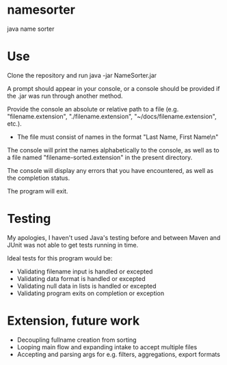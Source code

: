 # namesorter
java name sorter

# Use
Clone the repository and run java -jar NameSorter.jar

A prompt should appear in your console, or a console should be provided if the .jar was run through another method.

Provide the console an absolute or relative path to a file (e.g. "filename.extension", "./filename.extension", "~/docs/filename.extension", etc.).
- The file must consist of names in the format "Last Name, First Name\n"

The console will print the names alphabetically to the console, as well as to a file named "filename-sorted.extension" in the present directory.

The console will display any errors that you have encountered, as well as the completion status.

The program will exit. 

# Testing
My apologies, I haven't used Java's testing before and between Maven and JUnit was not able to get tests running in time.

Ideal tests for this program would be:
- Validating filename input is handled or excepted
- Validating data format is handled or excepted
- Validating null data in lists is handled or excepted
- Validating program exits on completion or exception

# Extension, future work
- Decoupling fullname creation from sorting
- Looping main flow and expanding intake to accept multiple files
- Accepting and parsing args for e.g. filters, aggregations, export formats